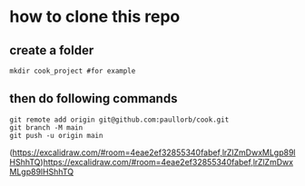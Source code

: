 # how to clone this repo

## create a folder
```
mkdir cook_project #for example
```
## then do following commands
```
git remote add origin git@github.com:paullorb/cook.git
git branch -M main
git push -u origin main
```

(https://excalidraw.com/#room=4eae2ef32855340fabef,lrZlZmDwxMLgp89lHShhTQ)https://excalidraw.com/#room=4eae2ef32855340fabef,lrZlZmDwxMLgp89lHShhTQ
